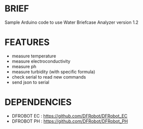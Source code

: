 # BRIEF

Sample Arduino code to use Water Briefcase Analyzer version 1.2

# FEATURES

- measure temperature
- measure electroconductivity
- measure ph
- measure turbidity (with specific formula)
- check serial to read new commands
- send json to serial 

# DEPENDENCIES

- DFROBOT EC : https://github.com/DFRobot/DFRobot_EC
- DFROBOT PH : https://github.com/DFRobot/DFRobot_PH
